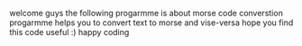 welcome guys the following progarmme is about morse code converstion 
progarmme helps you to convert text to morse and vise-versa 
hope you find this code useful :) happy coding

